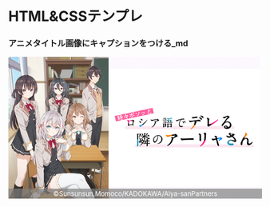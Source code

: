 # HTML&CSSテンプレ

### アニメタイトル画像にキャプションをつける_md
<div class="anime_title">
    <img class="anime_image" src="https://raw.githubusercontent.com/Luarce/hatenablog-contents/refs/heads/main/assets/images/anime-reviews/roshidere_title.png" alt="時々ボソッとロシア語でデレる隣のアーリャさん">
    <div class="anime_caption">
    ©Sunsunsun,Momoco/KADOKAWA/Alya-sanPartners
    </div>
</div>

<style>
/* アニメタイトル画像にキャプションをつける_CSS */
.anime_title {
    position: relative;
    display: inline-block;
}

.anime_image {
    display: block;
}

.anime_caption {
    position: absolute;
    bottom: 0;
    width: 100%;
    padding: 2px;
    background-color: rgba(128, 128, 128, 0.7);
    color: #fff;
    font-size: 13px;
    text-align: center;
}
</style>
